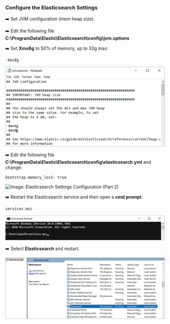 ### Configure the Elasticsearch Settings

➡️ Set JVM configuration (mem heap size).

➡️ Edit the following file **C:\ProgramData\Elastic\Elasticsearch\config\jvm.options**

➡️ Set **Xms8g** to 50% of memory, up to 32g max:
```
-Xms8g
```

![Image: Elasticsearch  Settings Configuration (Part 1)](images/image_elasticsearch_install_for_windows_config_set_xms8g.png)

➡️ Edit the following file **C:\ProgramData\Elastic\Elasticsearch\config\elasticsearch.yml** and change:
```
bootstrap.memory_lock: true
```
![Image: Elasticsearch  Settings Configuration (Part 2)](image_elasticsearch_install_for_windows_config_bootstrap_memory.png)

➡️ Restart the Elasticsearch service and then open a **cmd prompt**.
```
services.msc
```
![Image: Elasticsearch  Settings Configuration (Part 3)](images/image_elasticsearch_install_for_windows_config_services_msc.png)

➡️ Select  **Elasticsearch**  and restart.

![Image: Elasticsearch  Settings Configuration (Part 4)](images/image_elasticsearch_install_for_windows_restart_elasticsearch.png)
